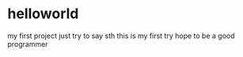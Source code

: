# helloworld
my first project
just try to say sth
this is my first try
hope to be a good programmer
